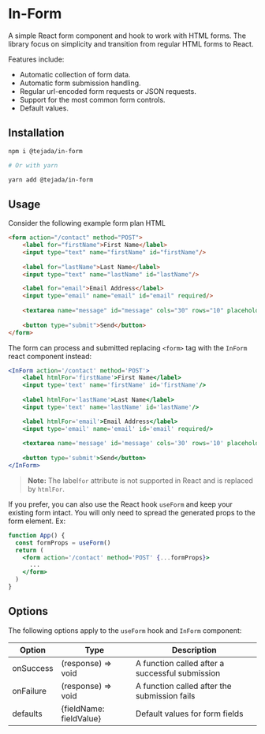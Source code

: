 # In-Form
A simple React form component and hook to work with HTML forms. The library focus on simplicity and
transition from regular HTML forms to React.

Features include:
- Automatic collection of form data.
- Automatic form submission handling.
- Regular url-encoded form requests or JSON requests.
- Support for the most common form controls.
- Default values.

## Installation
```bash
npm i @tejada/in-form

# Or with yarn

yarn add @tejada/in-form
```

## Usage
Consider the following example form plan HTML

```html
<form action="/contact" method="POST">
    <label for="firstName">First Name</label>
    <input type="text" name="firstName" id="firstName"/>
    
    <label for="lastName">Last Name</label>
    <input type="text" name="lastName" id="lastName"/>

    <label for="email">Email Address</label>
    <input type="email" name="email" id="email" required/>
    
    <textarea name="message" id="message" cols="30" rows="10" placeholder="Write message..." required></textarea>
    
    <button type="submit">Send</button>
</form>
```

The form can process and submitted replacing `<form>` tag with the `InForm` react component instead:
```jsx
<InForm action='/contact' method='POST'>
    <label htmlFor='firstName'>First Name</label>
    <input type='text' name='firstName' id='firstName'/>
    
    <label htmlFor='lastName'>Last Name</label>
    <input type='text' name='lastName' id='lastName'/>

    <label htmlFor='email'>Email Address</label>
    <input type='email' name='email' id='email' required/>
    
    <textarea name='message' id='message' cols='30' rows='10' placeholder='Write message...' required></textarea>
    
    <button type='submit'>Send</button>
</InForm>
```
> **Note:** The label`for` attribute is not supported in React and is replaced by `htmlFor`. 

If you prefer, you can also use the React hook `useForm` and keep your existing form intact. You will only need to
spread the generated props to the form element. Ex:

```jsx
function App() {
  const formProps = useForm()
  return (
    <form action='/contact' method='POST' {...formProps}>
      ...
    </form>
  )
}
```

## Options
The following options apply to the `useForm` hook and `InForm` component:


| Option | Type | Description |
| --- | --- | --- |
| onSuccess | (response) => void | A function called after a successful submission | 
|onFailure| (response) => void | A function called after the submission fails |
|defaults | {fieldName: fieldValue} | Default values for form fields |

